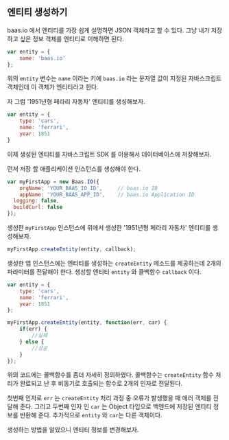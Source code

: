 ## 엔티티 생성하기

baas.io 에서 엔티티를 가장 쉽게 설명하면 JSON 객체라고 할 수 있다.  그냥 내가 저장하고 싶은 정보 객체를 엔티티로 이해하면 된다.

``` js
var entity = {
	name: 'baas.io'
};
```

위의 `entity` 변수는 `name` 이라는 키에 `baas.io` 라는 문자열 값이 지정된 자바스크립트 객체인데 이 객체가 엔티티라고 한다.

자 그럼 '1951년형 페라리 자동차' 엔티티를 생성해보자.

``` js
var entity = {
	type: 'cars',
	name: 'ferrari',
	year: 1851
}
```

이제 생성된 엔티티를 자바스크립트 SDK 를 이용해서 데이터베이스에 저장해보자.

먼저 저장 할 애플리케이션 인스턴스를 생성해야 한다. 

``` js
var myFirstApp = new Baas.IO({
	orgName: 'YOUR_BAAS_IO_ID',		// baas.io ID
	appName: 'YOUR_BAAS_APP_ID',	// baas.io Application ID
  logging: false,
  buildCurl: false
});
```

생성한 `myFirstApp` 인스턴스에 위에서 생성한 '1951년형 페라리 자동차' 엔티티를 생성해보자.

``` js
myFirstApp.createEntity(entity, callback);
```

생성한 앱 인스턴스에는 엔티티를 생성하는 `createEntity` 메소드를 제공하는데 2개의 파라미터를 전달해야 한다.  생성할 엔티티 `entity` 와 콜백함수 `callback` 이다. 

``` js
var entity = {
	type: 'cars',
	name: 'ferrari',
	year: 1851
};

myFirstApp.createEntity(entity, function(err, car) {
	if(err) {
		//실패
	} else {
		//성공
	}	
});
```

위의 코드에는 콜백함수를 좀더 자세히 정의하였다.  콜백함수는 `createEntity` 함수 처리가 완료되고 난 후 비동기로 호출되는 함수로 2개의 인자로 전달된다.

첫번째 인자로 `err` 는 `createEntity` 처리 과정 중 오류가 발생했을 때 에러 객체를 전달해 준다. 그리고 두번째 인자 인 `car` 는 Object 타입으로 백엔드에 저장된 엔티티 정보를 반환해 준다. 추가적으로 `entity` 와 `car`는 다른 객체이다. 

생성하는 방법을 알았으니 엔티티 정보를 변경해보자.